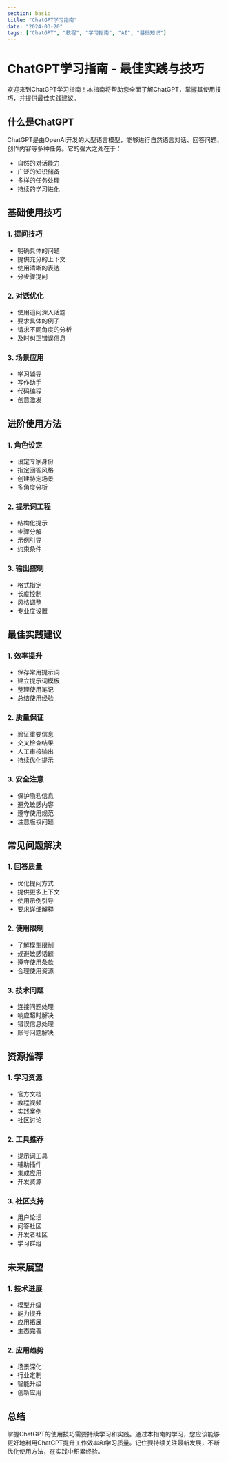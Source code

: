 ```yaml
---
section: basic
title: "ChatGPT学习指南"
date: "2024-03-20"
tags: ["ChatGPT", "教程", "学习指南", "AI", "基础知识"]
---
```


# ChatGPT学习指南 - 最佳实践与技巧

欢迎来到ChatGPT学习指南！本指南将帮助您全面了解ChatGPT，掌握其使用技巧，并提供最佳实践建议。

## 什么是ChatGPT

ChatGPT是由OpenAI开发的大型语言模型，能够进行自然语言对话、回答问题、创作内容等多种任务。它的强大之处在于：

- 自然的对话能力
- 广泛的知识储备
- 多样的任务处理
- 持续的学习进化

## 基础使用技巧

### 1. 提问技巧
- 明确具体的问题
- 提供充分的上下文
- 使用清晰的表达
- 分步骤提问

### 2. 对话优化
- 使用追问深入话题
- 要求具体的例子
- 请求不同角度的分析
- 及时纠正错误信息

### 3. 场景应用
- 学习辅导
- 写作助手
- 代码编程
- 创意激发

## 进阶使用方法

### 1. 角色设定
- 设定专家身份
- 指定回答风格
- 创建特定场景
- 多角度分析

### 2. 提示词工程
- 结构化提示
- 步骤分解
- 示例引导
- 约束条件

### 3. 输出控制
- 格式指定
- 长度控制
- 风格调整
- 专业度设置

## 最佳实践建议

### 1. 效率提升
- 保存常用提示词
- 建立提示词模板
- 整理使用笔记
- 总结使用经验

### 2. 质量保证
- 验证重要信息
- 交叉检查结果
- 人工审核输出
- 持续优化提示

### 3. 安全注意
- 保护隐私信息
- 避免敏感内容
- 遵守使用规范
- 注意版权问题

## 常见问题解决

### 1. 回答质量
- 优化提问方式
- 提供更多上下文
- 使用示例引导
- 要求详细解释

### 2. 使用限制
- 了解模型限制
- 规避敏感话题
- 遵守使用条款
- 合理使用资源

### 3. 技术问题
- 连接问题处理
- 响应超时解决
- 错误信息处理
- 账号问题解决

## 资源推荐

### 1. 学习资源
- 官方文档
- 教程视频
- 实践案例
- 社区讨论

### 2. 工具推荐
- 提示词工具
- 辅助插件
- 集成应用
- 开发资源

### 3. 社区支持
- 用户论坛
- 问答社区
- 开发者社区
- 学习群组

## 未来展望

### 1. 技术进展
- 模型升级
- 能力提升
- 应用拓展
- 生态完善

### 2. 应用趋势
- 场景深化
- 行业定制
- 智能升级
- 创新应用

## 总结

掌握ChatGPT的使用技巧需要持续学习和实践。通过本指南的学习，您应该能够更好地利用ChatGPT提升工作效率和学习质量。记住要持续关注最新发展，不断优化使用方法，在实践中积累经验。 
